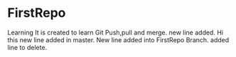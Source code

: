 # FirstRepo
Learning 
It is created to learn Git Push,pull and merge.
new line added.
Hi this new line added in master.
New line added into FirstRepo Branch.
added line to delete.

